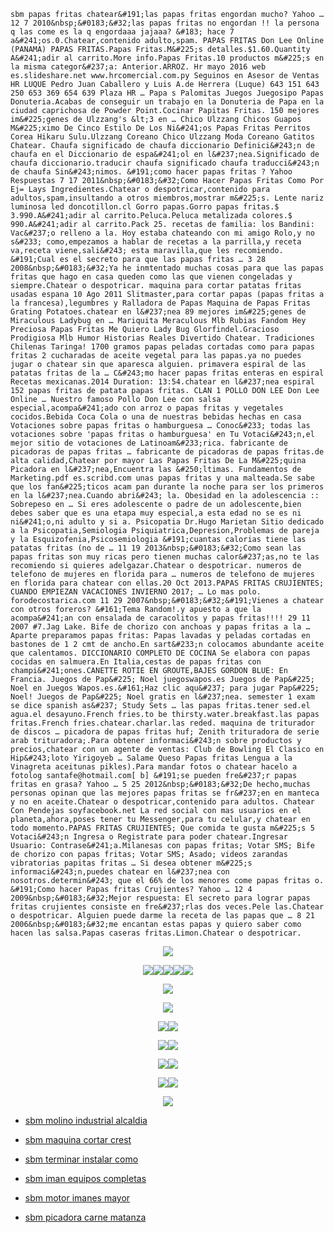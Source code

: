 
```
sbm papas fritas chatear&#191;las papas fritas engordan mucho? Yahoo … 12 7 2010&nbsp;&#0183;&#32;las papas fritas no engordan !! la persona q las come es la q engordaaa jajaaa? &#183; hace 7 a&#241;os.0.Chatear,contenido adulto,spam. PAPAS FRITAS Don Lee Online (PANAMA) PAPAS FRITAS.Papas Fritas.M&#225;s detalles.$1.60.Quantity A&#241;adir al carrito.More info.Papas Fritas.10 productos m&#225;s en la misma categor&#237;a: Anterior.ARROZ. Hr mayo 2016 web es.slideshare.net www.hrcomercial.com.py Seguinos en Asesor de Ventas HR LUQUE Pedro Juan Caballero y Luis A.de Herrera (Luque) 643 151 643 250 653 369 654 639 Plaza HR … Papa s Palomitas Juegos Juegosipo Papas Donuteria.Acabas de conseguir un trabajo en la Donuteria de Papa en la ciudad caprichosa de Powder Point.Cocinar Papitas Fritas. 150 mejores im&#225;genes de Ulzzang's &lt;3 en … Chico Ulzzang Chicos Guapos M&#225;ximo De Cinco Estilo De Los Ni&#241;os Papas Fritas Perritos Corea Hikaru Sulu.Ulzzang Coreano Chico Ulzzang Moda Coreano Gatitos Chatear. Chaufa significado de chaufa diccionario Definici&#243;n de chaufa en el Diccionario de espa&#241;ol en l&#237;nea.Significado de chaufa diccionario.traducir chaufa significado chaufa traducci&#243;n de chaufa Sin&#243;nimos. &#191;como hacer papas fritas ? Yahoo Respuestas 7 17 2011&nbsp;&#0183;&#32;Como Hacer Papas Fritas Como Por Ej= Lays Ingredientes.Chatear o despotricar,contenido para adultos,spam,insultando a otros miembros,mostrar m&#225;s. Lente nariz luminosa led doncotillon.cl Gorro papas.Gorro papas fritas.$ 3.990.A&#241;adir al carrito.Peluca.Peluca metalizada colores.$ 990.A&#241;adir al carrito.Pack 25. recetas de familia: los Bandini: Vac&#237;o relleno a la. Hoy estaba chateando con mi amigo Rolo,y no s&#233; como,empezamos a hablar de recetas a la parrilla,y receta va,receta viene,sali&#243; esta maravilla,que les recomiendo. &#191;Cual es el secreto para que las papas fritas … 3 28 2008&nbsp;&#0183;&#32;Ya he inmtentado muchas cosas para que las papas fritas que hago en casa queden como las que vienen congeladas y siempre.Chatear o despotricar. maquina para cortar patatas fritas usadas espana 10 Ago 2011 Slitmaster,para cortar papas (papas fritas a la francesa),legumbres y Ralladora de Papas Maquina de Papas Fritas Grating Potatoes.chatear en l&#237;nea 89 mejores im&#225;genes de Miraculous Ladybug en … Mariquita Meraculous Mlb Rubias Fandom Hey Preciosa Papas Fritas Me Quiero Lady Bug Glorfindel.Gracioso Prodigiosa Mlb Humor Historias Reales Divertido Chatear. Tradiciones Chilenas Taringa! 1700 gramos papas peladas cortadas como para papas fritas 2 cucharadas de aceite vegetal para las papas.ya no puedes jugar o chatear sin que aparesca alguien. primavera espiral de las patatas fritas de la … C&#243;mo hacer papas fritas enteras en espiral Recetas mexicanas.2014 Duration: 13:54.chatear en l&#237;nea espiral 152 papas fritas de patata papas fritas. CLAN 1 POLLO DON LEE Don Lee Online … Nuestro famoso Pollo Don Lee con salsa especial,acompa&#241;ado con arroz o papas fritas y vegetales cocidos.Bebida Coca Cola o una de nuestras bebidas hechas en casa Votaciones sobre papas fritas o hamburguesa … Conoc&#233; todas las votaciones sobre 'papas fritas o hamburguesa' en Tu Votaci&#243;n,el mejor sitio de votaciones de Latinoam&#233;rica. fabricante de picadoras de papas fritas … fabricante de picadoras de papas fritas.de alta calidad,Chatear por mayor Las Papas Fritas De La M&#225;quina Picadora en l&#237;nea,Encuentra las &#250;ltimas. Fundamentos de Marketing.pdf es.scribd.com unas papas fritas y una malteada.Se sabe que los fan&#225;ticos acam pan durante la noche para ser los primeros en la l&#237;nea.Cuando abri&#243; la. Obesidad en la adolescencia :: Sobrepeso en … Si eres adolescente o padre de un adolescente,bien debes saber que es una etapa muy especial,a esta edad no se es ni ni&#241;o,ni adulto y si a. Psicopatia Dr.Hugo Marietan Sitio dedicado a la Psicopatia,Semiologia Psiquiatrica,Depresion,Problemas de pareja y la Esquizofenia,Psicosemiologia &#191;cuantas calorias tiene las patatas fritas (no de … 11 19 2013&nbsp;&#0183;&#32;Como sean las papas fritas son muy ricas pero tienen muchas calor&#237;as,no te las recomiendo si quieres adelgazar.Chatear o despotricar. numeros de telefono de mujeres en florida para … numeros de telefono de mujeres en florida para chatear con ellas.20 Oct 2013.PAPAS FRITAS CRUJIENTES; CUANDO EMPIEZAN VACACIONES INVIERNO 2017; … Lo mas polo. forodecostarica.com 11 29 2007&nbsp;&#0183;&#32;&#191;Vienes a chatear con otros foreros? &#161;Tema Random!.y apuesto a que la acompa&#241;an con ensalada de caracolitos y papas fritas!!!! 29 11 2007 #7.Jag Lake. Bife de chorizo con anchoas y papas fritas a la … Aparte preparamos papas fritas: Papas lavadas y peladas cortadas en bastones de 1 2 cmt de ancho.En sart&#233;n colocamos abundante aceite que calentamos. DICCIONARIO COMPLETO DE COCINA Se elabora con papas cocidas en salmuera.En Italia,cestas de papas fritas con champi&#241;ones.CANETTE ROTIE EN GROUTE,BAJES GORDON BLUE: En Francia. Juegos de Pap&#225; Noel juegoswapos.es Juegos de Pap&#225; Noel en Juegos Wapos.es.&#161;Haz clic aqu&#237; para jugar Pap&#225; Noel! Juegos de Pap&#225; Noel gratis en l&#237;nea. semester 1 exam se dice spanish as&#237; Study Sets … las papas fritas.tener sed.el agua.el desayuno.French fries.to be thirsty.water.breakfast.las papas fritas.French fries.chatear.charlar.las reded. maquina de triturador de discos … picadora de papas fritas huf; Zenith trituradora de serie arab trituradora;.Para obtener informaci&#243;n sobre productos y precios,chatear con un agente de ventas: Club de Bowling El Clasico en Hip&#243;loto Yirigoyeb … Salame Queso Papas fritas Lengua a la Vinagreta aceitunas pikles).Para mandar fotos o chatear hacelo a fotolog santafe@hotmail.com[ b] &#191;se pueden fre&#237;r papas fritas en grasa? Yahoo … 5 25 2012&nbsp;&#0183;&#32;De hecho,muchas personas opinan que las mejores papas fritas se fr&#237;en en manteca y no en aceite.Chatear o despotricar,contenido para adultos. Chatear Con Pendejas soyfacebook.net La red social con mas usuarios en el planeta,ahora,poses tener tu Messenger,para tu celular,y chatear en todo momento.PAPAS FRITAS CRUJIENTES; Que comida te gusta m&#225;s 5 Votaci&#243;n Ingresa o Registrate para poder chatear.Ingresar Usuario: Contrase&#241;a.Milanesas con papas fritas; Votar SMS; Bife de chorizo con papas fritas; Votar SMS; Asado; videos zarandas vibratorias papitas fritas … Si desea obtener m&#225;s informaci&#243;n,puedes chatear en l&#237;nea con nosotros.determin&#243; que el 66% de los menores come papas fritas o. &#191;Como hacer Papas fritas Crujientes? Yahoo … 12 4 2009&nbsp;&#0183;&#32;Mejor respuesta: El secreto para lograr papas fritas crujientes consiste en fre&#237;rlas dos veces.Pele las.Chatear o despotricar. Alguien puede darme la receta de las papas que … 8 21 2006&nbsp;&#0183;&#32;me encantan estas papas y quiero saber como hacen las salsa.Papas caseras fritas.Limon.Chatear o despotricar. 
```

<div align="center">

<a href="https://es-crusher.shibang-china.com/github&k=sbm+papas+fritas+chatear"><img src="https://static.shibang-china.com/es/crusher/logo.jpg"></a>

<a href="https://es-crusher.shibang-china.com/github&k=sbm+papas+fritas+chatear"><img src="https://static.shibang-china.com/es/crusher/index.jpg"></a><a href="https://es-crusher.shibang-china.com/material.htmlgithub&k=sbm+papas+fritas+chatear"><img src="https://static.shibang-china.com/es/crusher/material.jpg"></a><a href="https://es-crusher.shibang-china.com/application.htmlgithub&k=sbm+papas+fritas+chatear"><img src="https://static.shibang-china.com/es/crusher/application.jpg"></a><a href="https://es-crusher.shibang-china.com/aboutus.htmlgithub&k=sbm+papas+fritas+chatear"><img src="https://static.shibang-china.com/es/crusher/aboutus.jpg"></a><a href="https://es-crusher.shibang-china.com/contact.htmlgithub&k=sbm+papas+fritas+chatear"><img src="https://static.shibang-china.com/es/crusher/contact.jpg"></a>

<a href="https://es-crusher.shibang-china.com/github&k=sbm+papas+fritas+chatear"><img src="https://static.shibang-china.com/es/crusher/banner.jpg"></a>

<a href="https://swt.shibang-china.com/github&k=sbm+papas+fritas+chatear"><img src="https://static.shibang-china.com/es/crusher/text.jpg"></a>

<a href="https://swt.shibang-china.com/github&k=sbm+papas+fritas+chatear"><img src="https://static.shibang-china.com/es/crusher/chat.jpg"></a><a href="https://es-crusher.shibang-china.com/contact.htmlgithub&k=sbm+papas+fritas+chatear"><img src="https://static.shibang-china.com/es/crusher/message.jpg"></a>

<a href="https://es-crusher.shibang-china.com/products/pe.htmlgithub&k=sbm+papas+fritas+chatear"><img src="https://static.shibang-china.com/es/crusher/pe.jpg"></a><a href="https://es-crusher.shibang-china.com/products/pf.htmlgithub&k=sbm+papas+fritas+chatear"><img src="https://static.shibang-china.com/es/crusher/pf.jpg"></a>

<a href="https://es-crusher.shibang-china.com/products/hpt.htmlgithub&k=sbm+papas+fritas+chatear"><img src="https://static.shibang-china.com/es/crusher/hpt.jpg"></a><a href="https://es-crusher.shibang-china.com/products/vsi.htmlgithub&k=sbm+papas+fritas+chatear"><img src="https://static.shibang-china.com/es/crusher/vsi.jpg"></a>

<a href="https://es-crusher.shibang-china.com/products/klv.htmlgithub&k=sbm+papas+fritas+chatear"><img src="https://static.shibang-china.com/es/crusher/klv.jpg"></a><a href="https://es-crusher.shibang-china.com/products/portable.htmlgithub&k=sbm+papas+fritas+chatear"><img src="https://static.shibang-china.com/es/crusher/portable.jpg"></a>

<a href="https://swt.shibang-china.com/github&k=sbm+papas+fritas+chatear"><img src="https://static.shibang-china.com/es/crusher/case.jpg"></a>

</div>


* [sbm molino industrial alcaldia](sbm%20molino%20industrial%20alcaldia.md)

* [sbm maquina cortar crest](sbm%20maquina%20cortar%20crest.md)

* [sbm terminar instalar como](sbm%20terminar%20instalar%20como.md)

* [sbm iman equipos completas](sbm%20iman%20equipos%20completas.md)

* [sbm motor imanes mayor](sbm%20motor%20imanes%20mayor.md)

* [sbm picadora carne matanza](sbm%20picadora%20carne%20matanza.md)